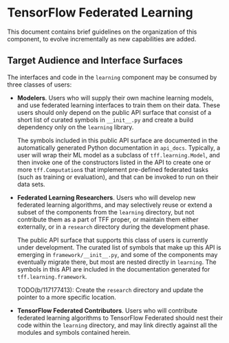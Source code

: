 # TensorFlow Federated Learning

This document contains brief guidelines on the organization of this component,
to evolve incrementally as new capabilities are added.

## Target Audience and Interface Surfaces

The interfaces and code in the `learning` component may be consumed by three
classes of users:

* **Modelers**. Users who will supply their own machine learning models, and
  use federated learning interfaces to train them on their data. These users
  should only depend on the public API surface that consist of a short list
  of curated symbols in `__init__.py` and create a build dependency only on
  the `learning` library.

  The symbols included in this public API surface are documented in the
  automatically generated Python documentation in `api_docs`. Typically, a
  user will wrap their ML model as a subclass of `tff.learning.Model`, and
  then invoke one of the constructors listed in the API to create one or more
  `tff.Computation`s that implement pre-defined federated tasks (such as
  training or evaluation), and that can be invoked to run on their data sets.

* **Federated Learning Researchers**. Users who will develop new federated
  learning algorithms, and may selectively reuse or extend a subset of the
  components from the `learning` directory, but not contribute them as a
  part of TFF proper, or maintain them either externally, or in a `research`
  directory during the development phase.

  The public API surface that supports this class of users is currently under
  development. The curated list of symbols that make up this API is emerging
  in `framework/__init__.py`, and some of the components may eventually migrate
  there, but most are nested directly in `learning`. The symbols in this API
  are included in the documentation generated for `tff.learning.framework`.

  TODO(b/117177413): Create the `research` directory and update the pointer to
  a more specific location.

* **TensorFlow Federated Contributors**. Users who will contribute federated
  learning algorithms to TensorFlow Federated should nest their code within
  the `learning` directory, and may link directly against all the modules and
  symbols contained herein.

